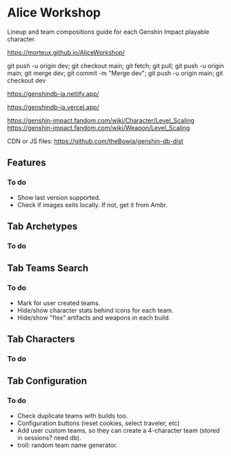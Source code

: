 # Alice Workshop
Lineup and team compositions guide for each Genshin Impact playable character.

https://morteux.github.io/AliceWorkshop/

git push -u origin dev; git checkout main; git fetch; git pull; git push -u origin main; git merge dev; git commit -m "Merge dev"; git push -u origin main; git checkout dev

https://genshindb-ia.netlify.app/

https://genshindb-ia.vercel.app/

https://genshin-impact.fandom.com/wiki/Character/Level_Scaling
https://genshin-impact.fandom.com/wiki/Weapon/Level_Scaling

CDN or JS files: https://github.com/theBowja/genshin-db-dist

## Features
### To do
- Show last version supported.
- Check if images exits locally. If not, get it from Ambr.

## Tab Archetypes
### To do

## Tab Teams Search
### To do
- Mark for user created teams.
- Hide/show character stats behind icons for each team.
- Hide/show "flex" artifacts and weapons in each build.

## Tab Characters
### To do

## Tab Configuration
### To do
- Check duplicate teams with builds too.
- Configuration buttons (reset cookies, select traveler, etc)
- Add user custom teams, so they can create a 4-character team (stored in sessions? need db).
- troll: random team name generator.
